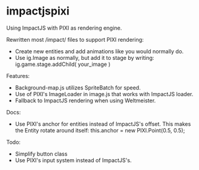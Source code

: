 # impactjspixi
Using ImpactJS with PIXI as rendering engine.

Rewritten most /impact/ files to support PIXI rendering:
- Create new entities and add animations like you would normally do.
- Use ig.Image as normally, but add it to stage by writing: ig.game.stage.addChild( your_image )

Features:
- Background-map.js utilizes SpriteBatch for speed.
- Use of PIXI's ImageLoader in image.js that works with ImpactJS loader.
- Fallback to ImpactJS rendering when using Weltmeister.

Docs:
- Use PIXI's anchor for entities instead of ImpactJS's offset. This makes the Entity rotate around itself: this.anchor = new PIXI.Point(0.5, 0.5);

Todo:
- Simplify button class
- Use PIXI's input system instead of ImpactJS's.